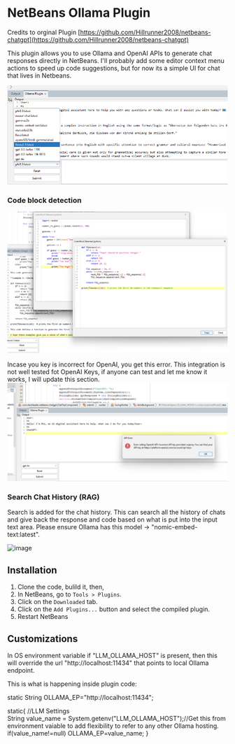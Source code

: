 # NetBeans Ollama Plugin

Credits to orginal Plugin [https://github.com/Hillrunner2008/netbeans-chatgpt](https://github.com/Hillrunner2008/netbeans-chatgpt)

This plugin allows you to use Ollama and OpenAI APIs to generate chat responses directly in NetBeans. I'll probably add some editor context menu actions to speed up code suggestions, but for now its a simple UI for chat that lives in Netbeans.

![Screenshot](screenshots/OpenAIAndOllama2.png)

### Code block detection

![Screenshot](screenshots/ollamaCodeDetect.png)

Incase you key is incorrect for OpenAI, you get this error. This integration is not well tested fot OpenAI Keys, if anyone can test and let me know it works, I will update this section.
![Screenshot](screenshots/OpenAIKeyError.png)

### Search Chat History (RAG)
Search is added for the chat history. This can search all the history of chats and give back the response and code based on what is put into the input text area.  Please ensure Ollama has this model -> "nomic-embed-text:latest".

![image](https://github.com/user-attachments/assets/864161ac-d4df-43a6-82cf-53c4a4bebd44)

## Installation

1. Clone the code, bulild it, then,
2. In NetBeans, go to `Tools > Plugins`.
3. Click on the `Downloaded` tab.
4. Click on the `Add Plugins...` button and select the compiled plugin.
5. Restart NetBeans

## Customizations
In OS environment variable if "LLM_OLLAMA_HOST" is present, then this will override the url "http://localhost:11434" that points to local Ollama endpoint.

This is what is happening inside plugin code:

static String OLLAMA_EP="http://localhost:11434";
 
static{
        //LLM Settings        
        String value_name = System.getenv("LLM_OLLAMA_HOST");//Get this from environment vaiable to add flexibility to refer to any other Ollama hosting.
        if(value_name!=null) OLLAMA_EP=value_name;
    }

